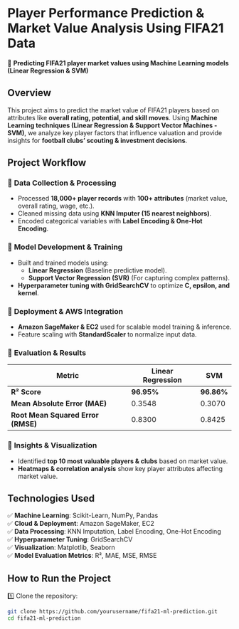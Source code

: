# **Player Performance Prediction & Market Value Analysis Using FIFA21 Data**  

🚀 **Predicting FIFA21 player market values using Machine Learning models (Linear Regression & SVM)**  

## **Overview**  
This project aims to predict the market value of FIFA21 players based on attributes like **overall rating, potential, and skill moves**. Using **Machine Learning techniques (Linear Regression & Support Vector Machines - SVM)**, we analyze key player factors that influence valuation and provide insights for **football clubs’ scouting & investment decisions**.  

## **Project Workflow**  
### 🔹 **Data Collection & Processing**  
- Processed **18,000+ player records** with **100+ attributes** (market value, overall rating, wage, etc.).  
- Cleaned missing data using **KNN Imputer (15 nearest neighbors)**.  
- Encoded categorical variables with **Label Encoding & One-Hot Encoding**.  

### 🔹 **Model Development & Training**  
- Built and trained models using:  
  - **Linear Regression** (Baseline predictive model).  
  - **Support Vector Regression (SVR)** (For capturing complex patterns).  
- **Hyperparameter tuning with GridSearchCV** to optimize **C, epsilon, and kernel**.  

### 🔹 **Deployment & AWS Integration**  
- **Amazon SageMaker & EC2** used for scalable model training & inference.  
- Feature scaling with **StandardScaler** to normalize input data.  

### 🔹 **Evaluation & Results**  
| Metric | Linear Regression | SVM |  
|--------|------------------|-----|  
| **R² Score** | **96.95%** | **96.86%** |  
| **Mean Absolute Error (MAE)** | 0.3548 | 0.3070 |  
| **Root Mean Squared Error (RMSE)** | 0.8300 | 0.8425 |  

### 🔹 **Insights & Visualization**  
- Identified **top 10 most valuable players & clubs** based on market value.  
- **Heatmaps & correlation analysis** show key player attributes affecting market value.  

## **Technologies Used**  
✅ **Machine Learning**: Scikit-Learn, NumPy, Pandas  
✅ **Cloud & Deployment**: Amazon SageMaker, EC2  
✅ **Data Processing**: KNN Imputation, Label Encoding, One-Hot Encoding  
✅ **Hyperparameter Tuning**: GridSearchCV  
✅ **Visualization**: Matplotlib, Seaborn  
✅ **Model Evaluation Metrics**: R², MAE, MSE, RMSE  

## **How to Run the Project**  
1️⃣ Clone the repository:  
   ```bash
   git clone https://github.com/yourusername/fifa21-ml-prediction.git
   cd fifa21-ml-prediction
